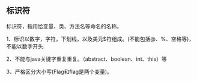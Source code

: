 ## 标识符

标识符，指用给变量、类、方法名等命名的名称。

1、标识以数字，字符，下划线，以及美元$符组成。(不能包括@、%、空格等)，不能以数字开头.

2、不能与java关键字重复重复。（abstract、boolean、int、this）等

3、严格区分大小写(Flag和flag是两个变量)。

